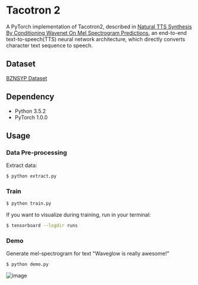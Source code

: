 # Tacotron 2

A PyTorch implementation of Tacotron2, described in [Natural TTS Synthesis By Conditioning Wavenet On Mel Spectrogram Predictions](https://arxiv.org/pdf/1712.05884.pdf), an end-to-end text-to-speech(TTS) neural network architecture, which directly converts character text sequence to speech.

## Dataset

[BZNSYP Dataset](https://www.data-baker.com/open_source.html)

## Dependency

- Python 3.5.2
- PyTorch 1.0.0

## Usage
### Data Pre-processing
Extract data:
```bash
$ python extract.py
```

### Train
```bash
$ python train.py
```

If you want to visualize during training, run in your terminal:
```bash
$ tensorboard --logdir runs
```

### Demo
Generate mel-spectrogram for text "Waveglow is really awesome!"
```bash
$ python demo.py
```
![image](https://github.com/foamliu/Tacotron2-CN/raw/master/images/mel_spec.jpg)
